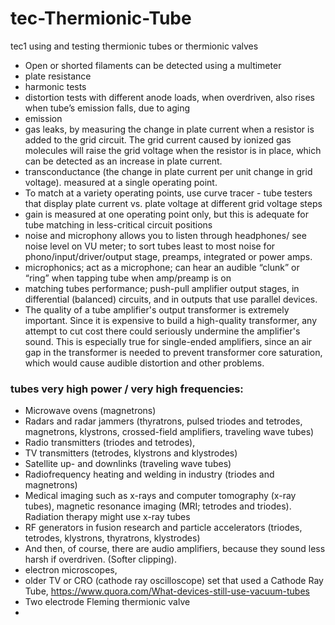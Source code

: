 # tec-Thermionic-Tube
tec1 using and testing thermionic tubes or thermionic valves
- Open or shorted filaments can be detected using a multimeter
- plate resistance
- harmonic tests
- distortion tests with different anode loads, when overdriven, also rises when tube’s emission falls, due to aging
- emission 
- gas leaks, by measuring the change in plate current when a resistor is added to the grid circuit. The grid current caused by ionized gas molecules will raise the grid voltage when the resistor is in place, which can be detected as an increase in plate current.
- transconductance (the change in plate current per unit change in grid voltage). measured at a single operating point. 
- To match at a variety operating points, use curve tracer - tube testers that display plate current vs. plate voltage at different grid voltage steps 
- gain is measured at one operating point only, but this is adequate for tube matching in less-critical circuit positions
- noise and microphony allows you to listen through headphones/ see noise level on VU meter; to sort tubes least to most noise for phono/input/driver/output stage, preamps, integrated or power amps.  
- microphonics; act as a microphone; can hear an audible “clunk” or “ring” when tapping tube when amp/preamp is on
- matching tubes performance; push-pull amplifier output stages, in differential (balanced) circuits, and in outputs that use parallel devices. 
- The quality of a tube amplifier's output transformer is extremely important. Since it is expensive to build a high-quality transformer, any attempt to cut cost there could seriously undermine the amplifier's sound. This is especially true for single-ended amplifiers, since an air gap in the transformer is needed to prevent transformer core saturation, which would cause audible distortion and other problems. 
 
 

### tubes very high power / very high frequencies:
- Microwave ovens (magnetrons)
- Radars and radar jammers (thyratrons, pulsed triodes and tetrodes, magnetrons, klystrons, crossed-field amplifiers, traveling wave tubes)
- Radio transmitters (triodes and tetrodes),
- TV transmitters (tetrodes, klystrons and klystrodes)
- Satellite up- and downlinks (traveling wave tubes)
- Radiofrequency heating and welding in industry (triodes and magnetrons)
- Medical imaging such as x-rays and computer tomography (x-ray tubes), magnetic resonance imaging (MRI; tetrodes and triodes). Radiation therapy might use x-ray tubes
- RF generators in fusion research and particle accelerators (triodes, tetrodes, klystrons, thyratrons, klystrodes)
- And then, of course, there are audio amplifiers, because they sound less harsh if overdriven. (Softer clipping).
- electron microscopes,
- older TV or CRO (cathode ray oscilloscope) set that used a Cathode Ray Tube,   https://www.quora.com/What-devices-still-use-vacuum-tubes
- Two electrode Fleming thermionic valve
- 

